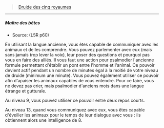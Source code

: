 ﻿> [Druide des cinq royaumes](hd_l5r_druid.md)

---

##### Maître des bêtes

- Source: (L5R p60)

En utilisant la langue ancienne, vous êtes capable de communiquer avec les animaux et de les comprendre. Vous pouvez parlementer avec eux (mais sans jamais trop lever la voix), leur poser des questions et pourquoi pas vous en faire des alliés. Il vous faut une action pour psalmodier l'ancienne formule permettant d'établir un pont entre l'homme et l'animal. Ce pouvoir devient actif pendant un nombre de minutes égal à la moitié de votre niveau de druide (minimum une minute). Vous pouvez également utiliser ce pouvoir afin d'apaiser les animaux capables de vous entendre. Pour ce faire, vous ne devez pas crier, mais psalmodier d'anciens mots dans une langue étrange et gutturale.

Au niveau 9, vous pouvez utiliser ce pouvoir entre deux repos courts.

Au niveau 13, quand vous communiquez avec eux, vous êtes capable d'éveiller les animaux pour le temps de leur dialogue avec vous : ils obtiennent alors une intelligence de 8.


